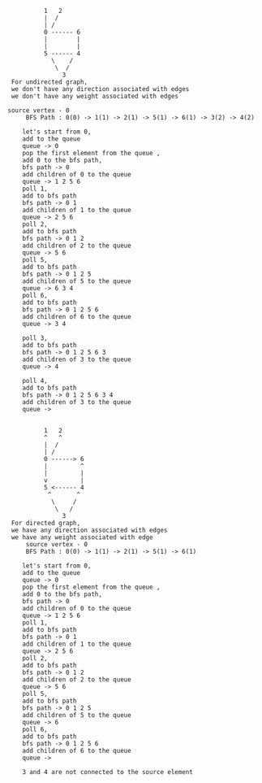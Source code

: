               1   2
              |  /
              | /
              0 ------ 6
              |        |
              |        |
              5 ------ 4
                \    /
                 \  /
                   3
     For undirected graph,
     we don't have any direction associated with edges
     we don't have any weight associated with edges

    source vertex - 0
         BFS Path : 0(0) -> 1(1) -> 2(1) -> 5(1) -> 6(1) -> 3(2) -> 4(2)

        let's start from 0,
        add to the queue
        queue -> 0
        pop the first element from the queue ,
        add 0 to the bfs path,
        bfs path -> 0
        add children of 0 to the queue
        queue -> 1 2 5 6
        poll 1,
        add to bfs path
        bfs path -> 0 1
        add children of 1 to the queue
        queue -> 2 5 6
        poll 2,
        add to bfs path
        bfs path -> 0 1 2
        add children of 2 to the queue
        queue -> 5 6
        poll 5,
        add to bfs path
        bfs path -> 0 1 2 5
        add children of 5 to the queue
        queue -> 6 3 4
        poll 6,
        add to bfs path
        bfs path -> 0 1 2 5 6
        add children of 6 to the queue
        queue -> 3 4

        poll 3,
        add to bfs path
        bfs path -> 0 1 2 5 6 3
        add children of 3 to the queue
        queue -> 4
        
        poll 4,
        add to bfs path
        bfs path -> 0 1 2 5 6 3 4
        add children of 3 to the queue
        queue -> 


              1   2
              ^   ^
              |  /
              | /
              0 ------> 6
              |         ^
              |         |
              v         |
              5 <------ 4
               ^       ^
                \     /
                 \   /
                   3
     For directed graph,
     we have any direction associated with edges
     we have any weight associated with edge
         source vertex - 0
         BFS Path : 0(0) -> 1(1) -> 2(1) -> 5(1) -> 6(1) 

        let's start from 0,
        add to the queue
        queue -> 0
        pop the first element from the queue ,
        add 0 to the bfs path,
        bfs path -> 0
        add children of 0 to the queue
        queue -> 1 2 5 6
        poll 1,
        add to bfs path
        bfs path -> 0 1
        add children of 1 to the queue
        queue -> 2 5 6
        poll 2,
        add to bfs path
        bfs path -> 0 1 2
        add children of 2 to the queue
        queue -> 5 6
        poll 5,
        add to bfs path
        bfs path -> 0 1 2 5
        add children of 5 to the queue
        queue -> 6 
        poll 6,
        add to bfs path
        bfs path -> 0 1 2 5 6
        add children of 6 to the queue
        queue -> 
        
        3 and 4 are not connected to the source element

